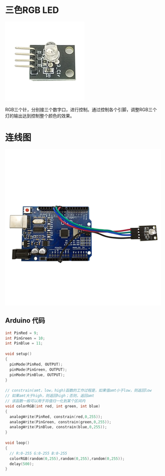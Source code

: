 # 三色RGB LED

![](/assets/三色RGBLED.png)



RGB三个针，分别接三个数字口，进行控制。通过控制各个引脚，调整RGB三个灯的输出达到控制整个颜色的效果。

# 连线图

![](/assets/三色RGB连接.png)

## Arduino 代码

```cpp
int PinRed = 9;
int PinGreen = 10;
int PinBlue = 11;

void setup()
{
  pinMode(PinRed, OUTPUT);
  pinMode(PinGreen, OUTPUT);
  pinMode(PinBlue, OUTPUT);
}

// constrain(amt，low，high)函数的工作过程是，如果值amt小于low，则返回low
// 如果amt大于high，则返回high；否则，返回amt
// 该函数一般可以用于将值归一化到某个区间内
void colorRGB(int red, int green, int blue)
{
  analogWrite(PinRed, constrain(red,0,255));
  analogWrite(PinGreen, constrain(green,0,255));
  analogWrite(PinBlue, constrain(blue,0,255));
}

void loop()
{
  // R:0-255 G:0-255 B:0-255
  colorRGB(random(0,255),random(0,255),random(0,255));  
  delay(500);
}
```



